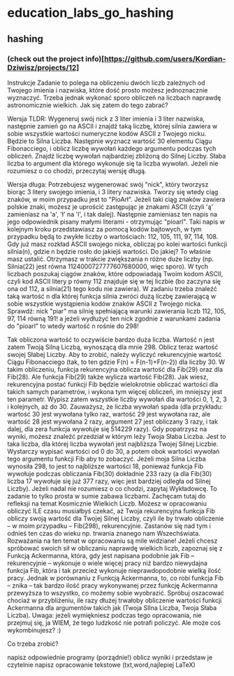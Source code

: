 # education_labs_go_hashing
## hashing

### (check out the project info)[https://github.com/users/Kordian-Dziwisz/projects/12]

Instrukcje
Zadanie to polega na obliczeniu dwóch liczb zależnych od Twojego imienia i nazwiska, które dość prosto możesz jednoznacznie wyznaczyć. Trzeba jednak wykonać sporo obliczeń na liczbach naprawdę astronomicznie wielkich. Jak się zatem do tego zabrać?
 
 
Wersja TLDR: Wygeneruj swój nick z 3 liter imienia i 3 liter nazwiska, następnie zamień go na ASCII i znajdź taką liczbę, której silnia zawiera w sobie wszystkie wartości numeryczne kodów ASCII z Twojego nicku. Będzie to Silna Liczba. Następnie wyznacz wartość 30 elementu Ciągu Fibonacciego, i oblicz liczbę wywołań każdego argumentu podczas tych obliczeń. Znajdź liczbę wywołań najbardziej zbliżoną do Silnej Liczby. Słaba liczba to argument dla którego wykonuje się ta liczba wywołań. Jeżeli nie rozumiesz o co chodzi, przeczytaj wersję długą.
 
 
Wersja długa: Potrzebujesz wygenerować swój "nick", który tworzysz biorąc 3 litery swojego imienia, i 3 litery nazwiska. Tworzy się wtedy ciąg znaków, w moim przypadku jest to "PioArł". Jeżeli taki ciąg znaków zawiera polskie znaki, możesz je uprościć zastępując je znakami ASCII (czyli 'ą' zamieniasz na 'a', 'ł' na 'l', i tak dalej). Następnie zamieniasz ten napis na jego odpowiednik pisany małymi literami - otrzymując "pioarl". Taki napis w kolejnym kroku przedstawiasz za pomocą kodów bajtowych, w tym przypadku będą to zwykłe liczby o wartościach: 112, 105, 111, 97, 114, 108. Gdy już masz rozkład ASCII swojego nicka, obliczaj po kolei wartości funkcji silnia(n), gdzie n będzie rosło do jakiejś wartości. Do jakiej? To właśnie masz ustalić. Otrzymasz w trakcie zwiększania n różne duże liczby (np. Silnia(22) jest równa 1124000727777607680000, więc sporo). W tych liczbach poszukaj ciągów znaków, które odpowiadają Twoim kodom ASCII, czyli kod ASCII litery p równy 112 znajduje się w tej liczbie (bo zaczyna się ona od 112, a silnia(21) tego kodu nie zawiera). W zadaniu trzeba znaleźć taką wartość n dla której funkcja silnia zwróci dużą liczbę zawierającą w sobie wszystkie wystąpienia kodów znaków ASCII z Twojego nicka. Sprawdź: nick "piar" ma silnię spełniającą warunki zawierania liczb 112, 105, 97, 114 równą 191! a jeżeli wydłużyć ten nick zgodnie z warunkami zadania do "pioarl" to wtedy wartość n rośnie do 298!
 
Tak obliczona wartość to oczywiście bardzo duża liczba. Wartość n jest zatem Twoją Silną Liczbą, wynoszącą dla mnie 298. Oblicz teraz wartość swojej Słabej Liczby. Aby to zrobić, należy wyliczyć rekurencyjnie wartość Ciągu Fibonacciego (tak, to ten gdzie F(n) = F(n-1)+F(n-2)) dla liczby 30. W takim obliczeniu, funkcja rekurencyjna oblicza wartość dla Fib(29) oraz dla Fib(28). Ale funkcja Fib(29) także wylicza wartość Fib(28). Jak wiesz, rekurencyjna postać funkcji Fib będzie wielokrotnie obliczać wartości dla takich samych parametrów, i wykona tym więcej obliczeń, im mniejszy jest ten parametr. Wypisz zatem wszystkie liczby wywołań dla wartości 0, 1, 2, 3 i kolejnych, aż do 30. Zauważysz, że liczba wywołań spada (dla przykładu: wartość 30 jest wywołana tylko raz, wartość 29 jest wywołana raz, ale wartość 28 jest wywołana 2 razy, argument 27 jest obliczany 3 razy, i tak dalej, dla zera funkcja wywołuje się 514229 razy). Gdy popatrzysz na wyniki, możesz znaleźć przedział w którym leży Twoja Słaba Liczba. Jest to taka liczba, dla której liczba wywołań jest najbliższa Twojej Silnej Liczbie. Wystarczy wypisać wartości od 0 do 30, a potem obok wartości wywołań tego argumentu funkcji Fib aby to zobaczyć. Jeżeli moja Silna Liczba wynosiła 298, to jest to najbliższe wartości 18, ponieważ funkcja Fib wywołuje podczas obliczania Fib(30) dokładnie 233 razy (a dla Fib(30) liczba 17 wywołuje się już 377 razy, więc jest bardziej odległa od Silnej Liczby). Jeżeli nadal nie rozumiesz o co chodzi, zapytaj Wykładowcę. To zadanie to tylko prosta w sumie zabawa liczbami. Zachęcam tutaj do refleksji na temat Kosmicznie Wielkich Liczb. Możesz w opracowaniu obliczyć ILE czasu musiałbyś czekać, aż Twoja rekurencyjna funkcja Fib obliczy swoją wartość dla Twojej Silnej Liczby, czyli ile by trwało obliczenie – w moim przypadku – Fib(298), rekurencyjnie. Zastanów się nad tym i odnieś ten czas do wieku np. trwania znanego nam Wszechświata. Rozważania na ten temat w opracowaniu są mile widziane! Jeżeli chcesz spróbować swoich sił w obliczaniu naprawdę wielkich liczb, zapoznaj się z Funkcją Ackermanna, która, gdy jest napisana podobnie jak Fib – rekurencyjnie – wykonuje o wiele więcej pracy niż bardzo niewydajna funkcja Fib, która i tak przecież wykonuje nieprawdopodobnie wielką ilość pracy. Jednak w porównaniu z Funkcją Ackermanna, to, co robi funkcja Fib – znika – tak bardzo ilość pracy wykonywanej przez funkcję Ackermanna przewyższa to wszystko, co możemy sobie wyobrazić. Spróbuj oszacować chociaż w przybliżeniu, ile razy dłużej trwałoby obliczenie wartości funkcji Ackermanna dla argumentów takich jak (Twoja SIlna Liczba, Twoja Słaba Liczba). Uwaga: jeżeli wymiękniesz podczas tego opracowania, nie przejmuj się, ja WIEM, że tego ludzkość nie potrafi policzyć. Ale może coś wykombinujesz? :)
 
 
Co trzeba zrobić?
 
napisz odpowiednie programy (porządnie!)
oblicz wyniki i przedstaw je czytelnie
napisz opracowanie tekstowe (txt,word,najlepiej LaTeX)